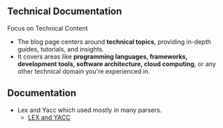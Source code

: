 ## Technical Documentation

Focus on Technical Content
- The blog page centers around **technical topics**, providing in-depth guides, tutorials, and insights.
- It covers areas like **programming languages, frameworks, development tools, software architecture, cloud computing**, or any other technical domain you're experienced in.

## Documentation  

- Lex and Yacc which used mostly in many parsers.
    * [LEX and YACC](/tech-docs/lexandyacc.md)
